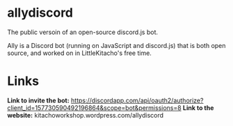 # allydiscord
The public versoin of an open-source discord.js bot.

Ally is a Discord bot (running on JavaScript and discord.js) that is both open source, and worked on in LittleKitacho's free time.


# Links

**Link to invite the bot:**
https://discordapp.com/api/oauth2/authorize?client_id=157730590492196864&scope=bot&permissions=8
**Link to the website:**
kitachoworkshop.wordpress.com/allydiscord
